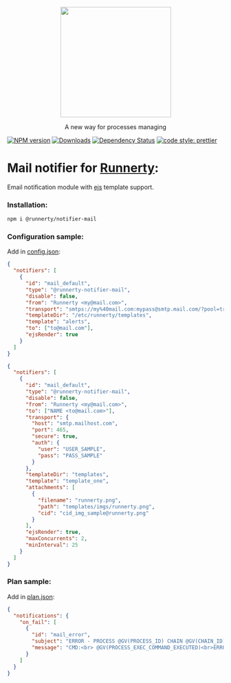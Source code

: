 <p align="center">
  <a href="http://runnerty.io">
    <img height="257" src="https://runnerty.io/assets/header/logo-stroked.png">
  </a>
  <p align="center">A new way for processes managing</p>
</p>

[![NPM version][npm-image]][npm-url] [![Downloads][downloads-image]][npm-url] [![Dependency Status][david-badge]][david-badge-url] 
<a href="#badge">
  <img alt="code style: prettier" src="https://img.shields.io/badge/code_style-prettier-ff69b4.svg">
</a>


# Mail notifier for [Runnerty]:
Email notification module with [ejs] template support.

### Installation:
```bash
npm i @runnerty/notifier-mail
```

### Configuration sample:
Add in [config.json]:
```json
{
  "notifiers": [
    {
      "id": "mail_default",
      "type": "@runnerty-notifier-mail",
      "disable": false,
      "from": "Runnerty <my@mail.com>",
      "transport": "smtps://my%40mail.com:mypass@smtp.mail.com/?pool=true",
      "templateDir": "/etc/runnerty/templates",
      "template": "alerts",
      "to": ["to@mail.com"],
      "ejsRender": true
    }
  ]
}
```
```json
{
  "notifiers": [
    {
      "id": "mail_default",
      "type": "@runnerty-notifier-mail",
      "disable": false,
      "from": "Runnerty <my@mail.com>",
      "to": ["NAME <to@mail.com>"],
      "transport": {
        "host": "smtp.mailhost.com",
        "port": 465,
        "secure": true,
        "auth": {
          "user": "USER_SAMPLE",
          "pass": "PASS_SAMPLE"
        }
      },
      "templateDir": "templates",
      "template": "template_one",
      "attachments": [
        {
          "filename": "runnerty.png",
          "path": "templates/imgs/runnerty.png",
          "cid": "cid_img_sample@runnerty.png"
        }
      ],
      "ejsRender": true,
      "maxConcurrents": 2,
      "minInterval": 25
    }
  ]
}
```

### Plan sample:
Add in [plan.json]:
```json
{
  "notifications": {
    "on_fail": [
      {
        "id": "mail_error",
        "subject": "ERROR - PROCESS @GV(PROCESS_ID) CHAIN @GV(CHAIN_ID)",
        "message": "CMD:<br> @GV(PROCESS_EXEC_COMMAND_EXECUTED)<br>ERROR:<br>@GV(PROCESS_EXEC_ERR_OUTPUT)"
      }
    ]
  }
}
```

[Runnerty]: http://www.runnerty.io
[downloads-image]: https://img.shields.io/npm/dm/@runnerty/notifier-mail.svg
[npm-url]: https://www.npmjs.com/package/@runnerty/notifier-mail
[npm-image]: https://img.shields.io/npm/v/@runnerty/notifier-mail.svg
[david-badge]: https://david-dm.org/runnerty/notifier-mail.svg
[david-badge-url]: https://david-dm.org/runnerty/notifier-mail
[config.json]: http://docs.runnerty.io/config/
[plan.json]: http://docs.runnerty.io/plan/
[ejs]: https://ejs.co